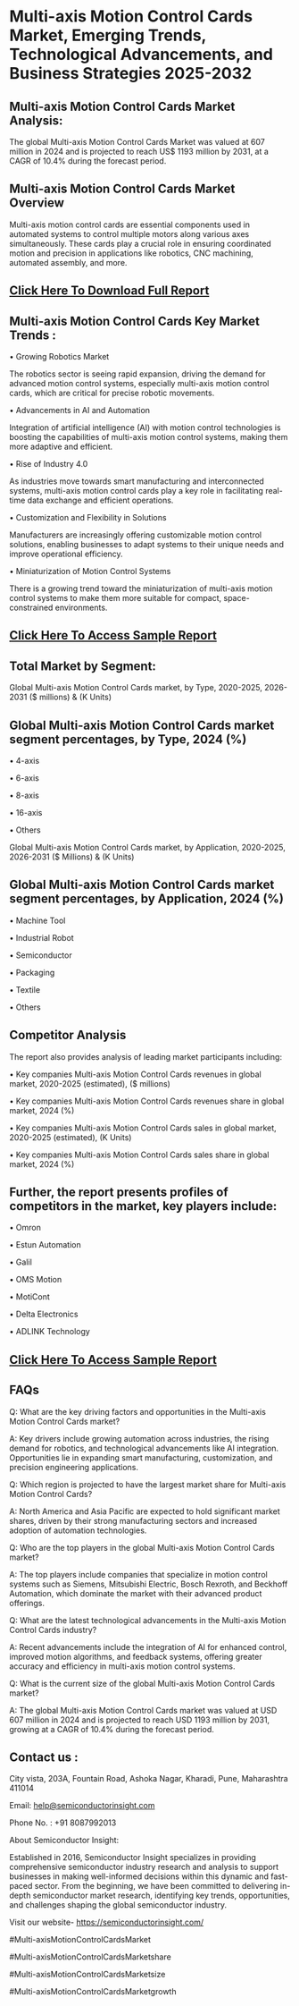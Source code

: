 Multi-axis Motion Control Cards Market, Emerging Trends, Technological Advancements, and Business Strategies 2025-2032
=
Multi-axis Motion Control Cards Market Analysis:
-
The global Multi-axis Motion Control Cards Market was valued at 607 million in 2024 and is projected to reach US$ 1193 million by 2031, at a CAGR of 10.4% during the forecast period.

Multi-axis Motion Control Cards Market Overview
-
Multi-axis motion control cards are essential components used in automated systems to control multiple motors along various axes simultaneously. These cards play a crucial role in ensuring coordinated motion and precision in applications like robotics, CNC machining, automated assembly, and more.

[Click Here To Download Full Report](https://semiconductorinsight.com/report/multi-axis-motion-control-cards-market/)
-
Multi-axis Motion Control Cards Key Market Trends  :
-
•	Growing Robotics Market

The robotics sector is seeing rapid expansion, driving the demand for advanced motion control systems, especially multi-axis motion control cards, which are critical for precise robotic movements.

•	Advancements in AI and Automation

Integration of artificial intelligence (AI) with motion control technologies is boosting the capabilities of multi-axis motion control systems, making them more adaptive and efficient.

•	Rise of Industry 4.0

As industries move towards smart manufacturing and interconnected systems, multi-axis motion control cards play a key role in facilitating real-time data exchange and efficient operations.

•	Customization and Flexibility in Solutions

Manufacturers are increasingly offering customizable motion control solutions, enabling businesses to adapt systems to their unique needs and improve operational efficiency.

•	Miniaturization of Motion Control Systems

There is a growing trend toward the miniaturization of multi-axis motion control systems to make them more suitable for compact, space-constrained environments.

[Click Here To Access Sample Report](https://semiconductorinsight.com/download-sample-report/?product_id=90942)
-
Total Market by Segment:
-
Global Multi-axis Motion Control Cards market, by Type, 2020-2025, 2026-2031 ($ millions) & (K Units)

Global Multi-axis Motion Control Cards market segment percentages, by Type, 2024 (%)
-
•	4-axis

•	6-axis

•	8-axis

•	16-axis

•	Others

Global Multi-axis Motion Control Cards market, by Application, 2020-2025, 2026-2031 ($ Millions) & (K Units)

Global Multi-axis Motion Control Cards market segment percentages, by Application, 2024 (%)
-
•	Machine Tool

•	Industrial Robot

•	Semiconductor

•	Packaging

•	Textile

•	Others

Competitor Analysis
-
The report also provides analysis of leading market participants including:

•	Key companies Multi-axis Motion Control Cards revenues in global market, 2020-2025 (estimated), ($ millions)

•	Key companies Multi-axis Motion Control Cards revenues share in global market, 2024 (%)

•	Key companies Multi-axis Motion Control Cards sales in global market, 2020-2025 (estimated), (K Units)

•	Key companies Multi-axis Motion Control Cards sales share in global market, 2024 (%)

Further, the report presents profiles of competitors in the market, key players include:
-
•	Omron

•	Estun Automation

•	Galil

•	OMS Motion

•	MotiCont

•	Delta Electronics

•	ADLINK Technology

[Click Here To Access Sample Report](https://semiconductorinsight.com/download-sample-report/?product_id=90942)
-
FAQs
-
Q: What are the key driving factors and opportunities in the Multi-axis Motion Control Cards market?

A: Key drivers include growing automation across industries, the rising demand for robotics, and technological advancements like AI integration. Opportunities lie in expanding smart manufacturing, customization, and precision engineering applications.

Q: Which region is projected to have the largest market share for Multi-axis Motion Control Cards?

A: North America and Asia Pacific are expected to hold significant market shares, driven by their strong manufacturing sectors and increased adoption of automation technologies.

Q: Who are the top players in the global Multi-axis Motion Control Cards market?

A: The top players include companies that specialize in motion control systems such as Siemens, Mitsubishi Electric, Bosch Rexroth, and Beckhoff Automation, which dominate the market with their advanced product offerings.

Q: What are the latest technological advancements in the Multi-axis Motion Control Cards industry?

A: Recent advancements include the integration of AI for enhanced control, improved motion algorithms, and feedback systems, offering greater accuracy and efficiency in multi-axis motion control systems.

Q: What is the current size of the global Multi-axis Motion Control Cards market?

A: The global Multi-axis Motion Control Cards market was valued at USD 607 million in 2024 and is projected to reach USD 1193 million by 2031, growing at a CAGR of 10.4% during the forecast period.

Contact us : 
-
City vista, 203A, Fountain Road, Ashoka Nagar, Kharadi, Pune, Maharashtra 411014

Email: help@semiconductorinsight.com

Phone No. : +91 8087992013

About Semiconductor Insight:

Established in 2016, Semiconductor Insight specializes in providing comprehensive semiconductor industry research and analysis to support businesses in making well-informed decisions within this dynamic and fast-paced sector. From the beginning, we have been committed to delivering in-depth semiconductor market research, identifying key trends, opportunities, and challenges shaping the global semiconductor industry.

Visit our website- https://semiconductorinsight.com/

#Multi-axisMotionControlCardsMarket 

#Multi-axisMotionControlCardsMarketshare

#Multi-axisMotionControlCardsMarketsize

#Multi-axisMotionControlCardsMarketgrowth 
 
 

